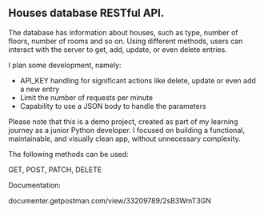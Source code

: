## Houses database RESTful API. 

The database has information about houses, such as type, number of floors, number of rooms and so on.
Using different methods, users can interact with the server to get, add, update, or even delete entries.

I plan some development, namely:
- API_KEY handling for significant actions like delete, update or even add a new entry
- Limit the number of requests per minute
- Capability to use a JSON body to handle the parameters

Please note that this is a demo project, created as part of my learning journey as a junior Python developer. I focused on building a functional, maintainable, and visually clean app, without unnecessary complexity.

The following methods can be used:

GET, POST, PATCH, DELETE

Documentation: 

documenter.getpostman.com/view/33209789/2sB3WmT3GN
